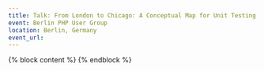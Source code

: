```yaml
---
title: Talk: From London to Chicago: A Conceptual Map for Unit Testing
event: Berlin PHP User Group
location: Berlin, Germany
event_url:
---
```

{% block content %}
{% endblock %}